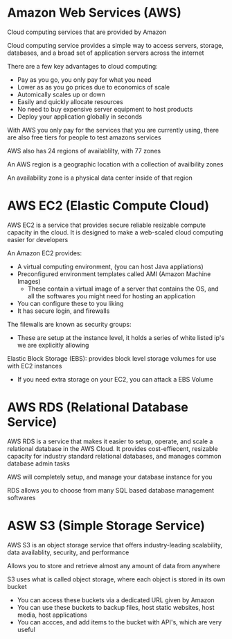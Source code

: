 # Amazon Web Services (AWS)

Cloud computing services that are provided by Amazon

Cloud computing service provides a simple way to access servers, storage, databases, and a broad set of application servers across the internet

There are a few key advantages to cloud computing:

-   Pay as you go, you only pay for what you need
-   Lower as as you go prices due to economics of scale
-   Automically scales up or down
-   Easily and quickly allocate resources
-   No need to buy expensive server equipment to host products
-   Deploy your application globally in seconds

With AWS you only pay for the services that you are currently using, there are also free tiers for people to test amazons services

AWS also has 24 regions of availablilty, with 77 zones

An AWS region is a geographic location with a collection of availbility zones

An availability zone is a physical data center inside of that region

# AWS EC2 (Elastic Compute Cloud)

AWS EC2 is a service that provides secure reliable resizable compute capacity in the cloud. It is designed to make a web-scaled cloud computing easier for developers

An Amazon EC2 provides:

-   A virtual computing environment, (you can host Java appliations)
-   Preconfigured environment templates called AMI (Amazon Machine Images)
    -   These contain a virtual image of a server that contains the OS, and all the softwares you might need for hosting an application
-   You can configure these to you liking
-   It has secure login, and firewalls

The filewalls are known as security groups:

-   These are setup at the instance level, it holds a series of white listed ip's we are explicitly allowing

Elastic Block Storage (EBS): provides block level storage volumes for use with EC2 instances

-   If you need extra storage on your EC2, you can attack a EBS Volume

# AWS RDS (Relational Database Service)

AWS RDS is a service that makes it easier to setup, operate, and scale a relational database in the AWS Cloud. It provides cost-effiecent, resizable capacity for industry standard relational databases, and manages common database admin tasks

AWS will completely setup, and manage your database instance for you

RDS allows you to choose from many SQL based database management softwares

# ASW S3 (Simple Storage Service)

AWS S3 is an object storage service that offers industry-leading scalability, data availablity, security, and performance

Allows you to store and retrieve almost any amount of data from anywhere

S3 uses what is called object storage, where each object is stored in its own bucket

-   You can access these buckets via a dedicated URL given by Amazon
-   You can use these buckets to backup files, host static websites, host media, host applications
-   You can accces, and add items to the bucket with API's, which are very useful
